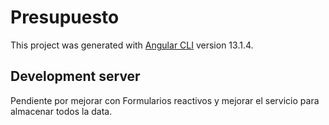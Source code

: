 # Presupuesto

This project was generated with [Angular CLI](https://github.com/angular/angular-cli) version 13.1.4.

## Development server

Pendiente por mejorar con Formularios reactivos y mejorar el servicio para almacenar todos la data.